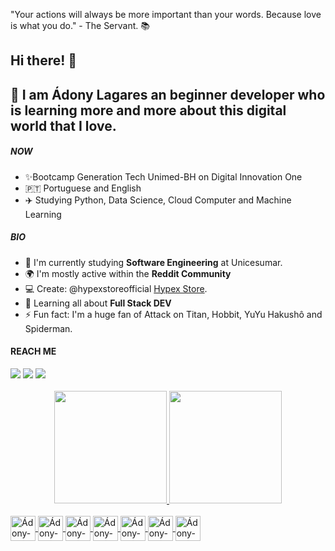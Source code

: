 "Your actions will always be more important than your words. Because love is what you do." - The Servant. 📚

## Hi there!  👋
<h2>🌱 I am Ádony Lagares an beginner developer who is learning more and more about this digital world that I love. </h2>


##### NOW
- ✨Bootcamp Generation Tech Unimed-BH on Digital Innovation One
- 🇵🇹 Portuguese and English
- ✈️ Studying Python, Data Science, Cloud Computer and Machine Learning

##### BIO

- 🏢 I'm currently studying **Software Engineering** at Unicesumar.
- 🌍 I'm mostly active within the **Reddit Community**
- 💻 Create: @hypexstoreofficial [Hypex Store](https://www.hypexstore.com.br).
- 🌱 Learning all about **Full Stack DEV**
- ⚡️ Fun fact: I'm a huge fan of Attack on Titan, Hobbit, YuYu Hakushô and Spiderman.

#### REACH ME
<div>
<a href="https://instagram.com/donnystarxs" target="_blank"><img src="https://img.shields.io/badge/-Instagram-%23E4405F?style=for-the-badge&logo=instagram&logoColor=white" target="_blank"></a>
<a href = "mailto:adonyhibari48@gmail.com"><img src="https://img.shields.io/badge/Gmail-D14836?style=for-the-badge&logo=gmail&logoColor=white" target="_blank"></a>
<a href="https://www.linkedin.com/in/ádony-lagares-b40781178/" target="_blank"><img src="https://img.shields.io/badge/-LinkedIn-%230077B5?style=for-the-badge&logo=linkedin&logoColor=white" target="_blank"></a>   
</div>

<br>
<div align="center">
  <a href="https://github.com/adony-lagares">
  <img height="180em" src="https://github-readme-stats.vercel.app/api?username=adony-lagares&show_icons=true&theme=vue&include_all_commits=true&count_private=true"/>
  <img height="180em" src="https://github-readme-stats.vercel.app/api/top-langs/?username=adony-lagares&layout=compact&langs_count=7&theme=vue"/>
</div>

  <div style="display: inline_block"><br>
    <img align="center" alt="Ádony-HTML" height="40" width="40" src="https://cdn.jsdelivr.net/gh/devicons/devicon/icons/html5/html5-original.svg" />
    <img align="center" alt="Ádony-HTML" height="40" width="40" src="https://cdn.jsdelivr.net/gh/devicons/devicon/icons/git/git-plain.svg" />
    <img align="center" alt="Ádony-HTML" height="40" width="40" src="https://cdn.jsdelivr.net/gh/devicons/devicon/icons/css3/css3-original.svg" />
    <img align="center" alt="Ádony-HTML" height="40" width="40" src="https://cdn.jsdelivr.net/gh/devicons/devicon/icons/mysql/mysql-original.svg" />
    <img align="center" alt="Ádony-HTML" height="40" width="40" src="https://cdn.jsdelivr.net/gh/devicons/devicon/icons/javascript/javascript-original.svg" />
    <img align="center" alt="Ádony-HTML" height="40" width="40" src="https://cdn.jsdelivr.net/gh/devicons/devicon/icons/visualstudio/visualstudio-plain.svg" />
    <img align="center" alt="Ádony-HTML" height="40" width="40" src="https://cdn.jsdelivr.net/gh/devicons/devicon/icons/bootstrap/bootstrap-plain-wordmark.svg" />

  </div>
  
